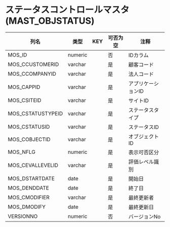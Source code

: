 # ステータスコントロールマスタ(MAST_OBJSTATUS)
| 列名   | 类型   | KEY  | 可否为空 | 注释   |
| ---- | ---- | ---- | ---- | ---- |
|MOS_ID|numeric||否|IDカラム|
|MOS_CCUSTOMERID|varchar||是|顧客コード  |
|MOS_CCOMPANYID|varchar||是|法人コード  |
|MOS_CAPPID|varchar||是|アプリケーションID  |
|MOS_CSITEID|varchar||是|サイトID  |
|MOS_CSTATUSTYPEID|varchar||是|ステータスタイプ  |
|MOS_CSTATUSID|varchar||是|ステータスID  |
|MOS_COBJECTID|varchar||是|オブジェクトID  |
|MOS_NFLG|numeric||是|表示可否区分|
|MOS_CEVALLEVELID|varchar||是|評価レベル識別    |
|MOS_DSTARTDATE|date||是|開始日    |
|MOS_DENDDATE|date||是|終了日    |
|MOS_CMODIFIER|varchar||是|最終更新者    |
|MOS_DMODIFY|date||是|最終更新日    |
|VERSIONNO|numeric||否|バージョンNo|
